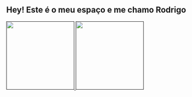 ## Hey! Este é o meu espaço e me chamo Rodrigo

<div>
    <a href="">
    <img height="180em" src="https://github-readme-stats.vercel.app/api?username=rodstephanel&rank_icon=github&show_icons=true&theme=vue-dark&include_all_commits=true&count_private=true"/>
    <img height="180em" src="https://github-readme-stats.vercel.app/api/top-langs/?username=rodstephanel&layout=pie&langs_count=10&theme=vue-dark"/>
</div>

<!-- 
Temas interessante
github_dark_dimmed
vue-dark
gotham
discord_old_blurple
-->